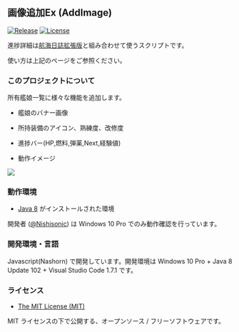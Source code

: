 
画像追加Ex (AddImage)
--

[![Release](https://img.shields.io/badge/gem-v2.1.4-brightgreen.svg)](https://github.com/Nishisonic/QuestStateEx/releases/latest)
[![License](https://img.shields.io/npm/l/express.svg)](https://docs.google.com/spreadsheets/d/1gSYgCPTMV7_bDerWTs_KCgVnhdaJQnFVFXcw5cFCqos/edit#gid=761755938)


進捗詳細は[航海日誌拡張版](http://nekopanda.blog.jp/)と組み合わせて使うスクリプトです。

使い方は上記のページをご参照ください。



### このプロジェクトについて

所有艦娘一覧に様々な機能を追加します。
* 艦娘のバナー画像
* 所持装備のアイコン、熟練度、改修度
* 進捗バー(HP,燃料,弾薬,Next,経験値)

* 動作イメージ

![](https://pbs.twimg.com/media/CyxHdhfUUAAR0O8.jpg)



### 動作環境

* [Java 8](https://java.com/ja/download/) がインストールされた環境

開発者 ([@Nishisonic](https://twitter.com/Nishisonic)) は Windows 10 Pro でのみ動作確認を行っています。


### 開発環境・言語

Javascript(Nashorn) で開発しています。開発環境は Windows 10 Pro + Java 8 Update 102 + Visual Studio Code 1.7.1 です。

### ライセンス

* [The MIT License (MIT)](https://docs.google.com/spreadsheets/d/1gSYgCPTMV7_bDerWTs_KCgVnhdaJQnFVFXcw5cFCqos/edit#gid=761755938)

MIT ライセンスの下で公開する、オープンソース / フリーソフトウェアです。
